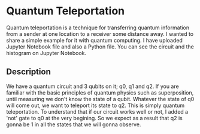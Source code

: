 # Quantum Teleportation

Quantum teleportation is a technique for transferring quantum information from a sender at one location to a receiver some distance away. I wanted to share a simple example for it with quantum computing.
I have uploaded Jupyter Notebook file and also a Python file. You can see the circuit and the histogram on Jupyter Notebook.

## Description

We have a quantum circuit and 3 qubits on it; q0, q1 and q2. If you are familiar with the basic principles of quantum physics such as superposition, until measuring we don't know the state of a qubit. Whatever the state of q0 will come out, we want to teleport its state to q2. This is simply quantum teleportation. To understand that if our circuit works well or not, I added a 'not' gate to q0 at the very begining. So we expect as a result that q2 is gonna be 1 in all the states that we will gonna observe.


